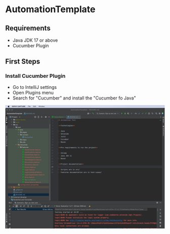 # AutomationTemplate
## Requirements
 - Java JDK 17 or above
 - Cucumber Plugin

## First Steps
### Install Cucumber Plugin
- Go to IntelliJ settings 
- Open Plugins menu
- Search for "Cucumber" and install the "Cucumber fo Java"

![](images/Cucumber_Install.gif)

